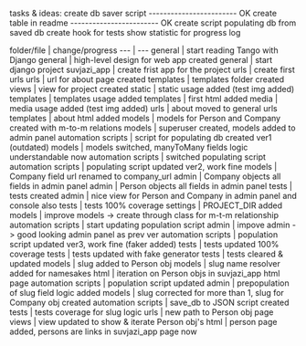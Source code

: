 tasks & ideas:
    create db saver script ------------------------ OK
    create table in readme ------------------------ OK
    create script populating db from saved db
    create hook for tests
    show statistic for progress log
<br />
<title>Progress log:</title>
folder/file | change/progress
--- | ---
general | start reading Tango with Django
general | high-level design for web app created
general | start django project
suvjazi_app | create frist app for the project
urls | create first urls
urls | url for about page created
templates | templates folder created
views | view for project created
static | static usage added (test img added)
templates | templates usage added
templates | first html added
media | media usage added (test img added)
urls | about moved to general urls
templates | about html added
models | models for Person and Company created with m-to-m relations
models | superuser created, models added to admin panel
automation scripts | script for populating db created ver1 (outdated)
models | models switched, manyToMany fields logic understandable now
automation scripts | switched populating script
automation scripts | populating script updated ver2, work fine
models | Company field url renamed to company_url
admin | Company objects all fields in admin panel
admin | Person objects all fields in admin panel
tests | tests created
admin | nice view for Person and Company in admin panel and console also
tests | tests 100% coverage
settings | PROJECT_DIR added
models | improve models -> create through class for m-t-m relationship
automation scripts | start updating population script
admin | impove admin -> good looking admin panel as prev ver
automation scripts | population script updated ver3, work fine (faker added)
tests | tests updated 100% coverage
tests | tests updated with fake generator
tests | tests cleared & updated
models | slug added to Person obj
models | slug name resolver added for namesakes
html | iteration on Person objs in suvjazi_app html page
automation scripts | population script updated
admin | prepopulation of slug field logic added
models | slug corrected for more than 1, slug for Company obj created
automation scripts | save_db to JSON script created
tests | tests coverage for slug logic
urls | new path to Person obj page
views | view updated to show & iterate Person obj's
html | person page added, persons are links in suvjazi_app page now